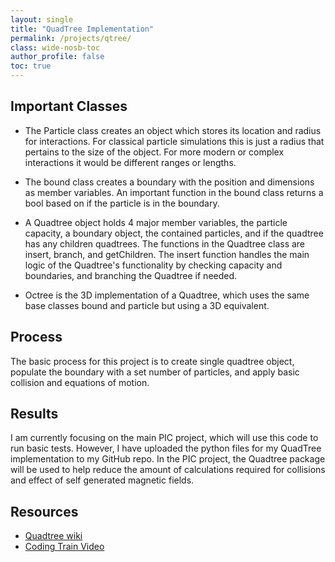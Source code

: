 ```yaml
---
layout: single
title: "QuadTree Implementation"
permalink: /projects/qtree/
class: wide-nosb-toc
author_profile: false
toc: true
---
```


## Important Classes

* The Particle class creates an object which stores its location and radius for interactions. For classical particle simulations this is just a radius that pertains to the size of the object. For more modern or complex interactions it would be different ranges or lengths.

* The bound class creates a boundary with the position and dimensions as member variables. An important function in the bound class returns a bool based on if the particle is in the boundary.

* A Quadtree object holds 4 major member variables, the particle capacity, a boundary object, the contained particles, and if the quadtree has any children quadtrees. The functions in the Quadtree class are insert, branch, and getChildren. The insert function handles the main logic of the Quadtree's functionality by checking capacity and boundaries, and branching the Quadtree if needed.

* Octree is the 3D implementation of a Quadtree, which uses the same base classes bound and particle but using a 3D equivalent.
  
## Process

The basic process for this project is to create single quadtree object, populate the boundary with a set number of particles, and apply basic collision and equations of motion.

## Results

I am currently focusing on the main PIC project, which will use this code to run basic tests. However, I have uploaded the python files for my QuadTree implementation to my GitHub repo. In the PIC project, the Quadtree package will be used to help reduce the amount of calculations required for collisions and effect of self generated magnetic fields.

## Resources

* [Quadtree wiki](https://en.wikipedia.org/wiki/Quadtree)
* [Coding Train Video](https://www.youtube.com/watch?v=OJxEcs0w_kE&vl=en)